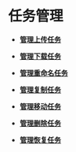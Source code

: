 # 任务管理<a name="zh-cn_topic_0045828976"></a>

-   **[管理上传任务](管理上传任务.md)**  

-   **[管理下载任务](管理下载任务.md)**  

-   **[管理重命名任务](管理重命名任务.md)**  

-   **[管理复制任务](管理复制任务.md)**  

-   **[管理移动任务](管理移动任务.md)**  

-   **[管理删除任务](管理删除任务.md)**  

-   **[管理恢复任务](管理恢复任务.md)**  


